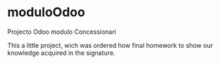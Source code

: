 # moduloOdoo
Projecto Odoo modulo Concessionari

This a little project, wich was ordered how final homework to show our knowledge acquired in the signature.
